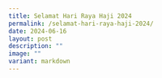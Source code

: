 ```yaml
---
title: Selamat Hari Raya Haji 2024
permalink: /selamat-hari-raya-haji-2024/
date: 2024-06-16
layout: post
description: ""
image: ""
variant: markdown
---
```

